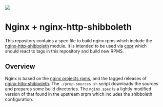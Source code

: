 <a href="https://copr.fedorainfracloud.org/coprs/ianabc/nginx-shibboleth/package/nginx/"><img src="https://copr.fedorainfracloud.org/coprs/ianabc/nginx-shibboleth/package/nginx/status_image/last_build.png" /></a>

# Nginx + nginx-http-shibboleth

This repository contains a spec file to build nginx rpms which include the
[nginx-http-shibboleth](https://github.com/nginx-shib/nginx-http-shibboleth)
module. It is intended to be used via [copr](https://copr.fedorainfracloud.org)
which should react to tags in this repository and build new RPMS. 


## Overview

Nginx is based on the [nginx projects
rpms](http://nginx.org/en/linux_packages.html#RHEL-CentOS), and the tagged
releases of
[nginx-http-shibboleth](http://github.com/nginx/nginx-http-shibboleth). The
`./prep-sources.sh` script downloads the sources and prepares some build
directories. The `nginx.spec` is a lightly modified version of that found in
the upstream srpm which includes the shibboleth configuration.


